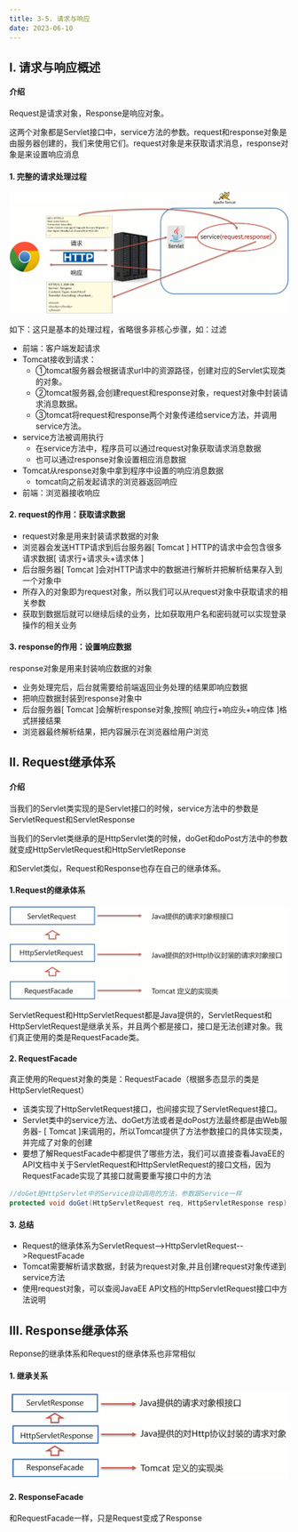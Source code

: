 ```yaml
---
title: 3-5. 请求与响应
date: 2023-06-10
---
```

## Ⅰ. 请求与响应概述
#### 介绍
Request是请求对象，Response是响应对象。

这两个对象都是Servlet接口中，service方法的参数。request和response对象是由服务器创建的，我们来使用它们。request对象是来获取请求消息，response对象是来设置响应消息

#### 1. 完整的请求处理过程
![3-5-1](/img/java/javaweb/3-5-1.jpg)

如下：这只是基本的处理过程，省略很多非核心步骤，如：过滤

- 前端：客户端发起请求
- Tomcat接收到请求：
    - ①tomcat服务器会根据请求url中的资源路径，创建对应的Servlet实现类的对象。
    - ②tomcat服务器,会创建request和response对象，request对象中封装请求消息数据。
    - ③tomcat将request和response两个对象传递给service方法，并调用service方法。
- service方法被调用执行
    - 在service方法中，程序员可以通过request对象获取请求消息数据
    - 也可以通过response对象设置相应消息数据
- Tomcat从response对象中拿到程序中设置的响应消息数据
    - tomcat向之前发起请求的浏览器返回响应
- 前端：浏览器接收响应

#### 2. request的作用：获取请求数据
- request对象是用来封装请求数据的对象
- 浏览器会发送HTTP请求到后台服务器[ Tomcat ]
HTTP的请求中会包含很多请求数据[ 请求行+请求头+请求体 ]
- 后台服务器[ Tomcat ]会对HTTP请求中的数据进行解析并把解析结果存入到一个对象中
- 所存入的对象即为request对象，所以我们可以从request对象中获取请求的相关参数
- 获取到数据后就可以继续后续的业务，比如获取用户名和密码就可以实现登录操作的相关业务

#### 3. response的作用：设置响应数据
response对象是用来封装响应数据的对象
- 业务处理完后，后台就需要给前端返回业务处理的结果即响应数据
- 把响应数据封装到response对象中
- 后台服务器[ Tomcat ]会解析response对象,按照[ 响应行+响应头+响应体 ]格式拼接结果
- 浏览器最终解析结果，把内容展示在浏览器给用户浏览


## Ⅱ. Request继承体系
#### 介绍
当我们的Servlet类实现的是Servlet接口的时候，service方法中的参数是ServletRequest和ServletResponse

当我们的Servlet类继承的是HttpServlet类的时候，doGet和doPost方法中的参数就变成HttpServletRequest和HttpServletReponse

和Servlet类似，Request和Response也存在自己的继承体系。

#### 1.Request的继承体系
![3-5-2](/img/java/javaweb/3-5-2.jpg)

ServletRequest和HttpServletRequest都是Java提供的，ServletRequest和HttpServletRequest是继承关系，并且两个都是接口，接口是无法创建对象。我们真正使用的类是RequestFacade类。

#### 2. RequestFacade
真正使用的Request对象的类是：RequestFacade（根据多态显示的类是HttpServletRequest）
- 该类实现了HttpServletRequest接口，也间接实现了ServletRequest接口。
- Servlet类中的service方法、doGet方法或者是doPost方法最终都是由Web服务器- [ Tomcat ]来调用的，所以Tomcat提供了方法参数接口的具体实现类，并完成了对象的创建
- 要想了解RequestFacade中都提供了哪些方法，我们可以直接查看JavaEE的API文档中关于ServletRequest和HttpServletRequest的接口文档，因为RequestFacade实现了其接口就需要重写接口中的方法
```java
//doGet是HttpServlet中的Service自动调用的方法，参数跟Service一样
protected void doGet(HttpServletRequest req, HttpServletResponse resp)
```
#### 3. 总结
- Request的继承体系为ServletRequest-->HttpServletRequest-->RequestFacade
- Tomcat需要解析请求数据，封装为request对象,并且创建request对象传递到service方法
- 使用request对象，可以查阅JavaEE API文档的HttpServletRequest接口中方法说明


## Ⅲ. Response继承体系
Reponse的继承体系和Request的继承体系也非常相似

#### 1. 继承关系
![3-5-3](/img/java/javaweb/3-5-3.jpg)

#### 2. ResponseFacade
和RequestFacade一样，只是Request变成了Response